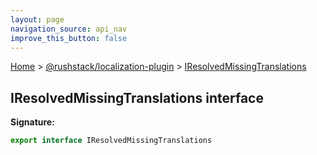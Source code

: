 ```yaml
---
layout: page
navigation_source: api_nav
improve_this_button: false
---
```



[Home](./index.md) &gt; [@rushstack/localization-plugin](./localization-plugin.md) &gt; [IResolvedMissingTranslations](./localization-plugin.iresolvedmissingtranslations.md)

## IResolvedMissingTranslations interface


<b>Signature:</b>

```typescript
export interface IResolvedMissingTranslations
```
